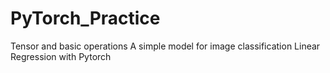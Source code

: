 # PyTorch_Practice
Tensor and basic operations
A simple model for image classification
Linear Regression with Pytorch

